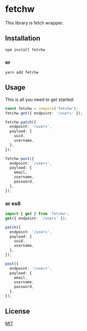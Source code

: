 # fetchw

This library is fetch wrapper.

## Installation

```shell
npm install fetchw
```

### or

```shell
yarn add fetchw
```

## Usage

This is all you need to get started:

```ts
const fetchw = require('fetchw');
fetchw.get({ endpoint: '/users' });

fetchw.patch({
  endpoint: '/users',
  payload: {
    uuid,
    username,
  },
});

fetchw.post({
  endpoint: '/users',
  payload: {
    email,
    username,
    password,
  },
});
```

### or es6

```ts
import { get } from 'fetchw';
get({ endpoint: '/users' });

patch({
  endpoint: '/users',
  payload: {
    uuid,
    username,
  },
});

post({
  endpoint: '/users',
  payload: {
    email,
    username,
    password,
  },
});
```

## License

[MIT](https://github.com/ogasawaraShinnosuke/fetchw/blob/main/LICENSE)
